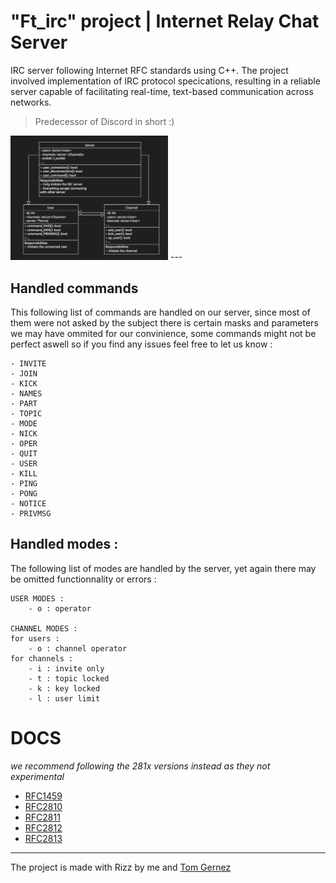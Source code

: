 # "Ft_irc" project | Internet Relay Chat Server

IRC server following Internet RFC standards using C++. The project involved implementation of IRC protocol specications, resulting in a reliable server capable of facilitating real-time, text-based communication across networks.

> Predecessor of Discord in short :)

<img src="./static/diagram.png" width="50%" height="50%">
---

## Handled commands

This following list of commands are handled on our server, since most of them were not asked by the subject there is certain masks and parameters we may have ommited for our convinience, some commands might not be perfect aswell so if you find any issues feel free to let us know  :


```
- INVITE
- JOIN
- KICK
- NAMES
- PART
- TOPIC
- MODE
- NICK
- OPER
- QUIT
- USER
- KILL
- PING
- PONG
- NOTICE
- PRIVMSG
```

## Handled modes :

The following list of modes are handled by the server, yet again there may be omitted functionnality or errors :

```
USER MODES :
    - o : operator

CHANNEL MODES :
for users :
    - o : channel operator
for channels :
    - i : invite only
    - t : topic locked
    - k : key locked
    - l : user limit
```

# DOCS

*we recommend following the 281x versions instead as they not experimental*
- [RFC1459](https://datatracker.ietf.org/doc/html/rfc1459)
- [RFC2810](https://datatracker.ietf.org/doc/html/rfc2810)
- [RFC2811](https://datatracker.ietf.org/doc/html/rfc2811)
- [RFC2812](https://datatracker.ietf.org/doc/html/rfc2812)
- [RFC2813](https://datatracker.ietf.org/doc/html/rfc2813)

---
The project is made with Rizz by me and [Tom Gernez](https://github.com/Plaetorius)
